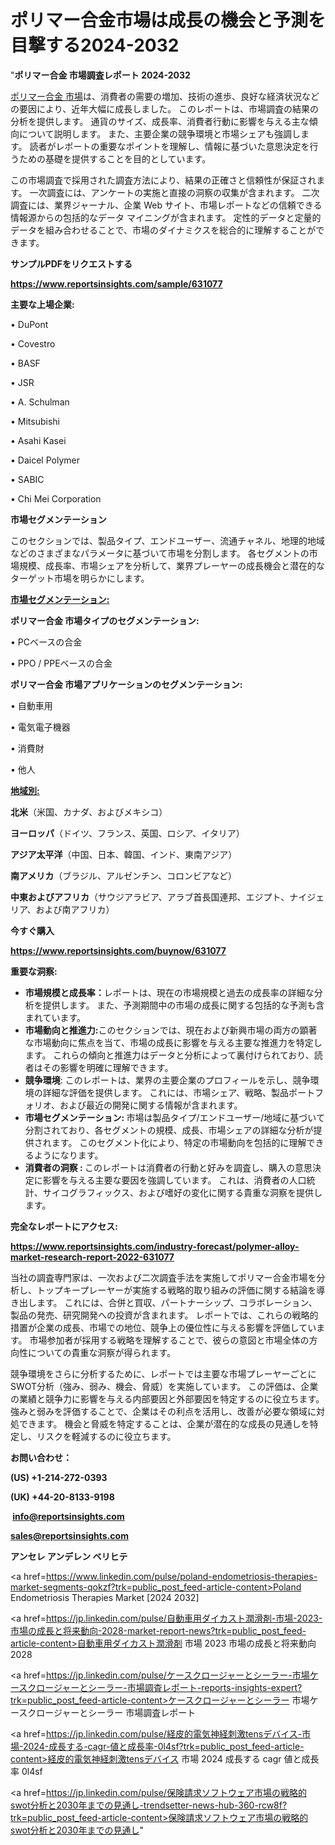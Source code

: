 # ポリマー合金市場は成長の機会と予測を目撃する2024-2032

"<strong>ポリマー合金 市場調査レポート 2024-2032</strong>

<a href=https://www.reportsinsights.com/sample/631077>ポリマー合金 市場</a>は、消費者の需要の増加、技術の進歩、良好な経済状況などの要因により、近年大幅に成長しました。 このレポートは、市場調査の結果の分析を提供します。 通貨のサイズ、成長率、消費者行動に影響を与える主な傾向について説明します。 また、主要企業の競争環境と市場シェアも強調します。 読者がレポートの重要なポイントを理解し、情報に基づいた意思決定を行うための基礎を提供することを目的としています。

この市場調査で採用された調査方法により、結果の正確さと信頼性が保証されます。 一次調査には、アンケートの実施と直接の洞察の収集が含まれます。 二次調査には、業界ジャーナル、企業 Web サイト、市場レポートなどの信頼できる情報源からの包括的なデータ マイニングが含まれます。 定性的データと定量的データを組み合わせることで、市場のダイナミクスを総合的に理解することができます。

<strong><b>サンプルPDFをリクエストする</b></strong>

<a href=https://www.reportsinsights.com/sample/631077><strong><u>https://www.reportsinsights.com/sample/631077</u></strong></a>

<strong>主要な上場企業:</strong>

• DuPont

• Covestro

• BASF

• JSR

• A. Schulman

• Mitsubishi

• Asahi Kasei

• Daicel Polymer

• SABIC

• Chi Mei Corporation

<strong>市場セグメンテーション</strong>

このセクションでは、製品タイプ、エンドユーザー、流通チャネル、地理的地域などのさまざまなパラメータに基づいて市場を分割します。 各セグメントの市場規模、成長率、市場シェアを分析して、業界プレーヤーの成長機会と潜在的なターゲット市場を明らかにします。

<strong><u>市場セグメンテーション</u></strong><strong><u>:</u></strong>

<strong>ポリマー合金 市場タイプのセグメンテーション:</strong>

• PCベースの合金

• PPO / PPEベースの合金

<strong>ポリマー合金 市場アプリケーションのセグメンテーション:</strong>

• 自動車用

• 電気電子機器

• 消費財

• 他人

<strong><u>地域別</u></strong><strong><u>:</u></strong>

<strong>北米</strong>（米国、カナダ、およびメキシコ）

<strong>ヨーロッパ</strong>（ドイツ、フランス、英国、ロシア、イタリア）

<strong>アジア太平洋</strong>（中国、日本、韓国、インド、東南アジア）

<strong>南アメリカ</strong>（ブラジル、アルゼンチン、コロンビアなど）

<strong>中東およびアフリカ</strong>（サウジアラビア、アラブ首長国連邦、エジプト、ナイジェリア、および南アフリカ）

<strong>今すぐ購入</strong>

<a href=https://www.reportsinsights.com/buynow/631077><strong><u>https://www.reportsinsights.com/buynow/631077</u></strong></a>

<strong>重要な洞察:</strong>
<ul>
  <li><strong>市場規模と成長率：</strong>レポートは、現在の市場規模と過去の成長率の詳細な分析を提供します。 また、予測期間中の市場の成長に関する包括的な予測も含まれています。</li>
  <li><strong>市場動向と推進力:</strong>このセクションでは、現在および新興市場の両方の顕著な市場動向に焦点を当て、市場の成長に影響を与える主要な推進力を特定します。 これらの傾向と推進力はデータと分析によって裏付けられており、読者はその影響を明確に理解できます。</li>
  <li><strong>競争環境</strong>: このレポートは、業界の主要企業のプロフィールを示し、競争環境の詳細な評価を提供します。 これには、市場シェア、戦略、製品ポートフォリオ、および最近の開発に関する情報が含まれます。</li>
  <li><strong>市場セグメンテーション: </strong>市場は製品タイプ/エンドユーザー/地域に基づいて分割されており、各セグメントの規模、成長、市場シェアの詳細な分析が提供されます。 このセグメント化により、特定の市場動向を包括的に理解できるようになります。</li>
  <li><strong>消費者の洞察 : </strong>このレポートは消費者の行動と好みを調査し、購入の意思決定に影響を与える主要な要因を強調しています。 これは、消費者の人口統計、サイコグラフィックス、および嗜好の変化に関する貴重な洞察を提供します。</li>
</ul>
<strong>完全なレポートにアクセス:</strong>

<a href=https://www.reportsinsights.com/industry-forecast/polymer-alloy-market-research-report-2022-631077><strong><u><b>https://www.reportsinsights.com/industry-forecast/polymer-alloy-market-research-report-2022-631077</b></u></strong></a>

当社の調査専門家は、一次および二次調査手法を実施してポリマー合金市場を分析し、トップキープレーヤーが実施する戦略的取り組みの評価に関する結論を導き出します。 これには、合併と買収、パートナーシップ、コラボレーション、製品の発売、研究開発への投資が含まれます。 レポートでは、これらの戦略的措置が企業の成長、市場での地位、競争上の優位性に与える影響を評価しています。 市場参加者が採用する戦略を理解することで、彼らの意図と市場全体の方向性についての貴重な洞察が得られます。

競争環境をさらに分析するために、レポートでは主要な市場プレーヤーごとにSWOT分析（強み、弱み、機会、脅威）を実施しています。 この評価は、企業の業績と競争力に影響を与える内部要因と外部要因を特定するのに役立ちます。 強みと弱みを評価することで、企業はその利点を活用し、改善が必要な領域に対処できます。 機会と脅威を特定することは、企業が潜在的な成長の見通しを特定し、リスクを軽減するのに役立ちます。

<strong>お問い合わせ：</strong>

<strong>(US) +1-214-272-0393</strong>

<strong>(UK) +44-20-8133-9198</strong>

<strong> </strong><a href=info@reportsinsights.com><strong><u>info@reportsinsights.com</u></strong></a>

<a href=sales@reportsinsights.com><strong><u>sales@reportsinsights.com</u></strong></a>

<strong>アンセレ アンデレン ベリヒテ</strong>

<a href=https://www.linkedin.com/pulse/poland-endometriosis-therapies-market-segments-qokzf?trk=public_post_feed-article-content>Poland Endometriosis Therapies Market [2024 2032]</a>

<a href=https://jp.linkedin.com/pulse/自動車用ダイカスト潤滑剤-市場-2023-市場の成長と将来動向-2028-market-report-news?trk=public_post_feed-article-content>自動車用ダイカスト潤滑剤 市場 2023 市場の成長と将来動向 2028</a>

<a href=https://jp.linkedin.com/pulse/ケースクロージャーとシーラー-市場ケースクロージャーとシーラー-市場調査レポート-reports-insights-expert?trk=public_post_feed-article-content>ケースクロージャーとシーラー 市場ケースクロージャーとシーラー 市場調査レポート</a>

<a href=https://jp.linkedin.com/pulse/経皮的電気神経刺激tensデバイス-市場-2024-成長する-cagr-値と成長率-0l4sf?trk=public_post_feed-article-content>経皮的電気神経刺激tensデバイス 市場 2024 成長する cagr 値と成長率 0l4sf</a>

<a href=https://jp.linkedin.com/pulse/保険請求ソフトウェア市場の戦略的swot分析と2030年までの見通し-trendsetter-news-hub-360-rcw8f?trk=public_post_feed-article-content>保険請求ソフトウェア市場の戦略的swot分析と2030年までの見通し</a>"
